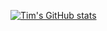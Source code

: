 [![Tim's GitHub stats](https://github-readme-stats.vercel.app/api?username=timkanbur&show_icons=true&theme=midnight-purple&count_private=true)](https://github.com/anuraghazra/github-readme-stats)
